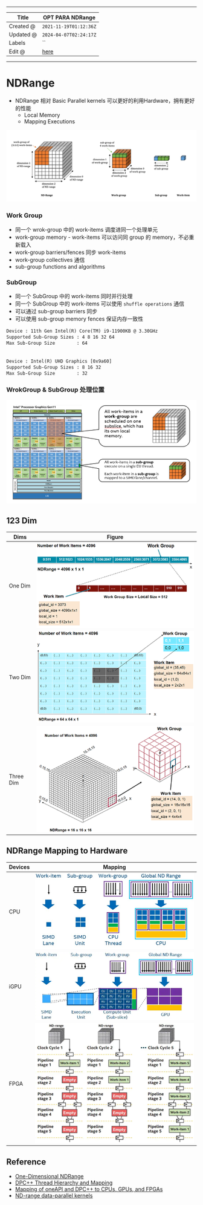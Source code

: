 -----

| Title     | OPT PARA NDRange                                  |
| --------- | ------------------------------------------------- |
| Created @ | `2021-11-19T01:12:36Z`                            |
| Updated @ | `2024-04-07T02:24:17Z`                            |
| Labels    | \`\`                                              |
| Edit @    | [here](https://github.com/junxnone/opt/issues/18) |

-----

# NDRange

  - NDRange 相对 Basic Parallel kernels 可以更好的利用Hardware，拥有更好的性能
      - Local Memory
      - Mapping Executions

![image](media/9cef56f62506a164350f79524b3431ef97f52bc0.png)

### Work Group

  - 同一个 wrok-group 中的 work-items 调度进同一个处理单元
  - work-group memory - work-items 可以访问同 group 的 memory，不必重新载入
  - work-group barriers/fences 同步 work-items
  - work-group collectives 通信
  - sub-group functions and algorithms

### SubGroup

  - 同一个 SubGroup 中的 work-items 同时并行处理
  - 同一个 SubGroup 中的 work-items 可以使用 `shuffle operations` 通信
  - 可以通过 sub-group barriers 同步
  - 可以使用 sub-group memory fences 保证内存一致性

<!-- end list -->

    Device : 11th Gen Intel(R) Core(TM) i9-11900KB @ 3.30GHz
    Supported Sub-Group Sizes : 4 8 16 32 64 
    Max Sub-Group Size        : 64
    
    
    Device : Intel(R) UHD Graphics [0x9a60]
    Supported Sub-Group Sizes : 8 16 32 
    Max Sub-Group Size        : 32

### WrokGroup & SubGroup 处理位置

![image](media/0a8a40e8b3061fcdd27c2ecb34901830e60253e9.png)

## 123 Dim

| Dims      | Figure                                                       |
| --------- | ------------------------------------------------------------ |
| One Dim   | ![image](media/ce474114868542562d80f700b4fd009b91f4f498.png) |
| Two Dim   | ![image](media/b941fbce0e6096034b3a9ced811a8ca3f6ab56db.png) |
| Three Dim | ![image](media/438c69682dadead37aa5778c9581ad085afc42c6.png) |

## NDRange Mapping to Hardware

| Devices | Mapping                                                      |
| ------- | ------------------------------------------------------------ |
| CPU     | ![image](media/4b0326ad74fcbe3e0938bb9987bed04d6c1cfd3d.png) |
| iGPU    | ![image](media/c0051853ff0f441f5c9219ee4f70c73254600732.png) |
| FPGA    | ![image](media/09ce7e50b794a4377d37577882ab5fdb6a527276.png) |

## Reference

  - [One-Dimensional
    NDRange](https://www.xilinx.com/html_docs/xilinx2017_4/sdaccel_doc/ece1504034297316.html)
  - [DPC++ Thread Hierarchy and
    Mapping](https://www.intel.com/content/www/us/en/develop/documentation/oneapi-gpu-optimization-guide/top/thread-mapping.html)
  - [Mapping of oneAPI and DPC++ to CPUs, GPUs, and
    FPGAs](https://www.intel.com/content/www/us/en/developer/articles/technical/comparing-cpus-gpus-and-fpgas-for-oneapi.html?wapkw=NDRANGE#gs.ivap1r)
  - [ND-range data-parallel
    kernels](https://enccs.github.io/sycl-workshop/expressing-parallelism-nd-range/)
